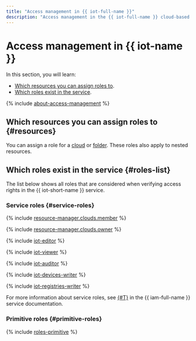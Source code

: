 ```yaml
---
title: "Access management in {{ iot-full-name }}"
description: "Access management in the {{ iot-full-name }} cloud-based MQTT server This section describes what resources you can assign a role for and what roles the service supports."
---
```


# Access management in {{ iot-name }}

In this section, you will learn:

* [Which resources you can assign roles to](#resources).
* [Which roles exist in the service](#roles-list).

{% include [about-access-management](../../_includes/iam/about-access-management.md) %}

## Which resources you can assign roles to {#resources}

You can assign a role for a [cloud](../../resource-manager/concepts/resources-hierarchy.md#cloud) or [folder](../../resource-manager/concepts/resources-hierarchy.md#folder). These roles also apply to nested resources.

## Which roles exist in the service {#roles-list}

The list below shows all roles that are considered when verifying access rights in the {{ iot-short-name }} service.

### Service roles {#service-roles}

{% include [resource-manager.clouds.member](../../_includes/roles-resource-manager-clouds-member.md) %}

{% include [resource-manager.clouds.owner](../../_includes/roles-resource-manager-clouds-owner.md) %}

{% include [iot-editor](../../_includes/roles-iot-editor.md) %}

{% include [iot-viewer](../../_includes/roles-iot-viewer.md) %}

{% include [iot-auditor](../../_includes/roles-iot-auditor.md) %}

{% include [iot-devices-writer](../../_includes/roles-iot-devices-writer.md) %}

{% include [iot-registries-writer](../../_includes/roles-iot-registries-writer.md) %}

For more information about service roles, see [{#T}](../../iam/concepts/access-control/roles.md) in the {{ iam-full-name }} service documentation.

### Primitive roles {#primitive-roles}

{% include [roles-primitive](../../_includes/roles-primitive.md) %}
